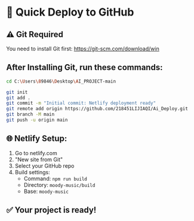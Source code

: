 # 🚀 Quick Deploy to GitHub

## ⚠️ Git Required
You need to install Git first: https://git-scm.com/download/win

## After Installing Git, run these commands:

```bash
cd C:\Users\89846\Desktop\AI_PROJECT-main

git init
git add .
git commit -m "Initial commit: Netlify deployment ready"
git remote add origin https://github.com/218451LIJIAQI/Ai_Deploy.git
git branch -M main
git push -u origin main
```

## 🌐 Netlify Setup:
1. Go to netlify.com
2. "New site from Git" 
3. Select your GitHub repo
4. Build settings:
   - Command: `npm run build`
   - Directory: `moody-music/build`
   - Base: `moody-music`

## ✅ Your project is ready! 